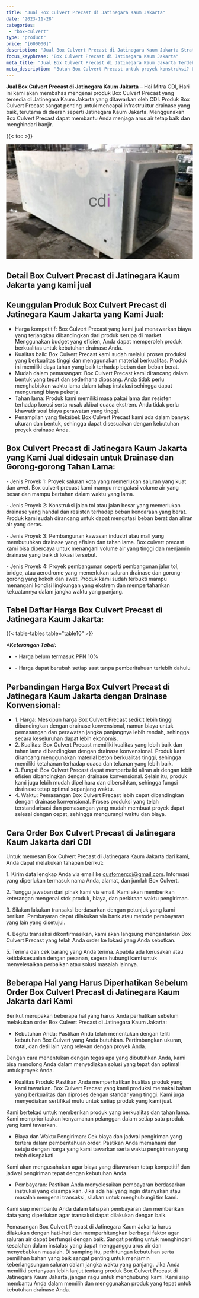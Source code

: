 ```yaml
---
title: "Jual Box Culvert Precast di Jatinegara Kaum Jakarta"
date: "2023-11-28"
categories:
 - "box-culvert"
type: "product"
price: "[600000]"
description: "Jual Box Culvert Precast di Jatinegara Kaum Jakarta Strategis. Box Culvert Precast unggulan untuk kebutuhan konstruksi dengan performa superior. Segera dapatkan informasi detail."
focus_keyphrase: "Box Culvert Precast di Jatinegara Kaum Jakarta"
meta_title: "Jual Box Culvert Precast di Jatinegara Kaum Jakarta Terdekat - CDI"
meta_description: "Butuh Box Culvert Precast untuk proyek konstruksi? Layanan profesional kami siap membantu dengan kualitas premium. Segera hubungi kami."
---
```


**Jual Box Culvert Precast di Jatinegara Kaum Jakarta** – Hai Mitra CDI, Hari ini kami akan membahas mengenai produk Box Culvert Precast yang tersedia di Jatinegara Kaum Jakarta yang ditawarkan oleh CDI. Produk Box Culvert Precast sangat penting untuk mencapai infrastruktur drainase yang baik, terutama di daerah seperti Jatinegara Kaum Jakarta. Menggunakan Box Culvert Precast dapat membantu Anda menjaga arus air tetap baik dan menghindari banjir.

{{< toc >}}

![Jual Box Culvert Precast di Jatinegara Kaum Jakarta](/images/box-culvert/box-culvert-08.jpg)

## Detail Box Culvert Precast di Jatinegara Kaum Jakarta yang kami jual 

## Keunggulan Produk Box Culvert Precast di Jatinegara Kaum Jakarta yang Kami Jual:

*   Harga kompetitif: Box Culvert Precast yang kami jual menawarkan biaya yang terjangkau dibandingkan dari produk serupa di market. Menggunakan budget yang efisien, Anda dapat memperoleh produk berkualitas untuk kebutuhan drainase Anda.
*   Kualitas baik: Box Culvert Precast kami sudah melalui proses produksi yang berkualitas tinggi dan menggunakan material berkualitas. Produk ini memiliki daya tahan yang baik terhadap beban dan beban berat.
*   Mudah dalam pemasangan: Box Culvert Precast kami dirancang dalam bentuk yang tepat dan sederhana dipasang. Anda tidak perlu menghabiskan waktu lama dalam tahap instalasi sehingga dapat mengurangi biaya pekerja.
*   Tahan lama: Produk kami memiliki masa pakai lama dan resisten terhadap korosi serta rusak akibat cuaca ekstrem. Anda tidak perlu khawatir soal biaya perawatan yang tinggi.
*   Penampilan yang fleksibel: Box Culvert Precast kami ada dalam banyak ukuran dan bentuk, sehingga dapat disesuaikan dengan kebutuhan proyek drainase Anda.

## Box Culvert Precast di Jatinegara Kaum Jakarta yang Kami Jual didesain untuk Drainase dan Gorong-gorong Tahan Lama:

\- Jenis Proyek 1: Proyek saluran kota yang memerlukan saluran yang kuat dan awet. Box culvert precast kami mampu mengatasi volume air yang besar dan mampu bertahan dalam waktu yang lama.

\- Jenis Proyek 2: Konstruksi jalan tol atau jalan besar yang memerlukan drainase yang handal dan resisten terhadap beban kendaraan yang berat. Produk kami sudah dirancang untuk dapat mengatasi beban berat dan aliran air yang deras.

\- Jenis Proyek 3: Pembangunan kawasan industri atau mall yang membutuhkan drainase yang efisien dan tahan lama. Box culvert precast kami bisa dipercaya untuk menangani volume air yang tinggi dan menjamin drainase yang baik di lokasi tersebut.

\- Jenis Proyek 4: Proyek pembangunan seperti pembangunan jalur tol, bridge, atau aerodrome yang memerlukan saluran drainase dan gorong-gorong yang kokoh dan awet. Produk kami sudah terbukti mampu menangani kondisi lingkungan yang ekstrem dan mempertahankan kekuatannya dalam jangka waktu yang panjang.

## Tabel Daftar Harga Box Culvert Precast di Jatinegara Kaum Jakarta:

{{< table-tables table="table10" >}}

**_\*Keterangan Tabel:_**

*   \- Harga belum termasuk PPN 10%

*   \- Harga dapat berubah setiap saat tanpa pemberitahuan terlebih dahulu

## Perbandingan Harga Box Culvert Precast di Jatinegara Kaum Jakarta dengan Drainase Konvensional:

*   1\. Harga: Meskipun harga Box Culvert Precast sedikit lebih tinggi dibandingkan dengan drainase konvensional, namun biaya untuk pemasangan dan perawatan jangka panjangnya lebih rendah, sehingga secara keseluruhan dapat lebih ekonomis.
*   2\. Kualitas: Box Culvert Precast memiliki kualitas yang lebih baik dan tahan lama dibandingkan dengan drainase konvensional. Produk kami dirancang menggunakan material beton berkualitas tinggi, sehingga memiliki ketahanan terhadap cuaca dan tekanan yang lebih baik.
*   3\. Fungsi: Box Culvert Precast dapat memperbaiki aliran air dengan lebih efisien dibandingkan dengan drainase konvensional. Selain itu, produk kami juga lebih mudah dipelihara dan dibersihkan, sehingga fungsi drainase tetap optimal sepanjang waktu.
*   4\. Waktu: Pemasangan Box Culvert Precast lebih cepat dibandingkan dengan drainase konvensional. Proses produksi yang telah terstandarisasi dan pemasangan yang mudah membuat proyek dapat selesai dengan cepat, sehingga mengurangi waktu dan biaya.

## Cara Order Box Culvert Precast di Jatinegara Kaum Jakarta dari CDI

Untuk memesan Box Culvert Precast di Jatinegara Kaum Jakarta dari kami, Anda dapat melakukan tahapan berikut:

1\.  Kirim data lengkap Anda via email ke customercdi@gmail.com. Informasi yang diperlukan termasuk nama Anda, alamat, dan jumlah Box Culvert.

2\.  Tunggu jawaban dari pihak kami via email. Kami akan memberikan keterangan mengenai stok produk, biaya, dan perkiraan waktu pengiriman.

3\.  Silakan lakukan transaksi berdasarkan dengan petunjuk yang kami berikan. Pembayaran dapat dilakukan via bank atau metode pembayaran yang lain yang disetujui.

4\.  Begitu transaksi dikonfirmasikan, kami akan langsung mengantarkan Box Culvert Precast yang telah Anda order ke lokasi yang Anda sebutkan.

5\.  Terima dan cek barang yang Anda terima. Apabila ada kerusakan atau ketidaksesuaian dengan pesanan, segera hubungi kami untuk menyelesaikan perbaikan atau solusi masalah lainnya.

## Beberapa Hal yang Harus Diperhatikan Sebelum Order Box Culvert Precast di Jatinegara Kaum Jakarta dari Kami

Berikut merupakan beberapa hal yang harus Anda perhatikan sebelum melakukan order Box Culvert Precast di Jatinegara Kaum Jakarta:

*   Kebutuhan Anda: Pastikan Anda telah menentukan dengan teliti kebutuhan Box Culvert yang Anda butuhkan. Pertimbangkan ukuran, total, dan detil lain yang relevan dengan proyek Anda.

Dengan cara menentukan dengan tegas apa yang dibutuhkan Anda, kami bisa menolong Anda dalam menyediakan solusi yang tepat dan optimal untuk proyek Anda.
*   Kualitas Produk: Pastikan Anda memperhatikan kualitas produk yang kami tawarkan. Box Culvert Precast yang kami produksi memakai bahan yang berkualitas dan diproses dengan standar yang tinggi. Kami juga menyediakan sertifikat mutu untuk setiap produk yang kami jual.

Kami bertekad untuk memberikan produk yang berkualitas dan tahan lama. Kami memprioritaskan kenyamanan pelanggan dalam setiap satu produk yang kami tawarkan.
*   Biaya dan Waktu Pengiriman: Cek biaya dan jadwal pengiriman yang tertera dalam pemberitahuan order. Pastikan Anda memahami dan setuju dengan harga yang kami tawarkan serta waktu pengiriman yang telah disepakati.

Kami akan mengusahakan agar biaya yang ditawarkan tetap kompetitif dan jadwal pengiriman tepat dengan kebutuhan Anda.
*   Pembayaran: Pastikan Anda menyelesaikan pembayaran berdasarkan instruksi yang disampaikan. Jika ada hal yang ingin ditanyakan atau masalah mengenai transaksi, silakan untuk menghubungi tim kami.

Kami siap membantu Anda dalam tahapan pembayaran dan memberikan data yang diperlukan agar transaksi dapat dilakukan dengan baik.

Pemasangan Box Culvert Precast di Jatinegara Kaum Jakarta harus dilakukan dengan hati-hati dan memperhitungkan berbagai faktor agar saluran air dapat berfungsi dengan baik. Sangat penting untuk menghindari kesalahan dalam instalasi yang dapat mengganggu arus air dan menyebabkan masalah. Di samping itu, perhitungan kebutuhan serta pemilihan bahan yang baik sangat penting untuk menjamin keberlangsungan saluran dalam jangka waktu yang panjang. Jika Anda memiliki pertanyaan lebih lanjut tentang produk Box Culvert Precast di Jatinegara Kaum Jakarta, jangan ragu untuk menghubungi kami. Kami siap membantu Anda dalam memilih dan menggunakan produk yang tepat untuk kebutuhan drainase Anda.